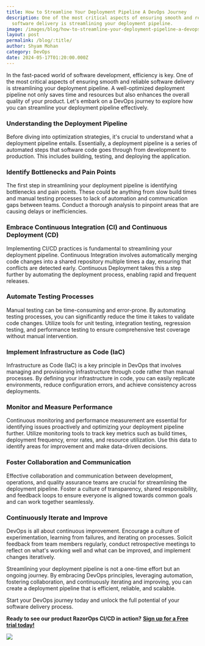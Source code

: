 ```yaml
---
title: How to Streamline Your Deployment Pipeline A DevOps Journey
description: One of the most critical aspects of ensuring smooth and reliable
  software delivery is streamlining your deployment pipeline.
image: /images/blog/how-to-streamline-your-deployment-pipeline-a-devops-journey.webp
layout: post
permalink: /blog/:title/
author: Shyam Mohan
category: DevOps
date: 2024-05-17T01:20:00.000Z
---
```


In the fast-paced world of software development, efficiency is key. One of the most critical aspects of ensuring smooth and reliable software delivery is streamlining your deployment pipeline. A well-optimized deployment pipeline not only saves time and resources but also enhances the overall quality of your product. Let's embark on a DevOps journey to explore how you can streamline your deployment pipeline effectively.

### Understanding the Deployment Pipeline

Before diving into optimization strategies, it's crucial to understand what a deployment pipeline entails. Essentially, a deployment pipeline is a series of automated steps that software code goes through from development to production. This includes building, testing, and deploying the application.

### Identify Bottlenecks and Pain Points

The first step in streamlining your deployment pipeline is identifying bottlenecks and pain points. These could be anything from slow build times and manual testing processes to lack of automation and communication gaps between teams. Conduct a thorough analysis to pinpoint areas that are causing delays or inefficiencies.

### Embrace Continuous Integration (CI) and Continuous Deployment (CD)

Implementing CI/CD practices is fundamental to streamlining your deployment pipeline. Continuous Integration involves automatically merging code changes into a shared repository multiple times a day, ensuring that conflicts are detected early. Continuous Deployment takes this a step further by automating the deployment process, enabling rapid and frequent releases.

### Automate Testing Processes

Manual testing can be time-consuming and error-prone. By automating testing processes, you can significantly reduce the time it takes to validate code changes. Utilize tools for unit testing, integration testing, regression testing, and performance testing to ensure comprehensive test coverage without manual intervention.

### Implement Infrastructure as Code (IaC)

Infrastructure as Code (IaC) is a key principle in DevOps that involves managing and provisioning infrastructure through code rather than manual processes. By defining your infrastructure in code, you can easily replicate environments, reduce configuration errors, and achieve consistency across deployments.

### Monitor and Measure Performance

Continuous monitoring and performance measurement are essential for identifying issues proactively and optimizing your deployment pipeline further. Utilize monitoring tools to track key metrics such as build times, deployment frequency, error rates, and resource utilization. Use this data to identify areas for improvement and make data-driven decisions.

### Foster Collaboration and Communication

Effective collaboration and communication between development, operations, and quality assurance teams are crucial for streamlining the deployment pipeline. Foster a culture of transparency, shared responsibility, and feedback loops to ensure everyone is aligned towards common goals and can work together seamlessly.

### Continuously Iterate and Improve

DevOps is all about continuous improvement. Encourage a culture of experimentation, learning from failures, and iterating on processes. Solicit feedback from team members regularly, conduct retrospective meetings to reflect on what's working well and what can be improved, and implement changes iteratively.

Streamlining your deployment pipeline is not a one-time effort but an ongoing journey. By embracing DevOps principles, leveraging automation, fostering collaboration, and continuously iterating and improving, you can create a deployment pipeline that is efficient, reliable, and scalable.

  

Start your DevOps journey today and unlock the full potential of your software delivery process.

**Ready to see our product RazorOps CI/CD in action?** [**Sign up for a Free trial today!**](https://dashboard.razorops.com/users/sign_up)

![](https://media.licdn.com/dms/image/D5612AQEgm31J12EepQ/article-inline_image-shrink_1500_2232/0/1713860417066?e=1721260800&v=beta&t=Vf4apIWdNzBKDQpas2PLb2Bb7_fOH7fYpAycPpq2IgQ)
